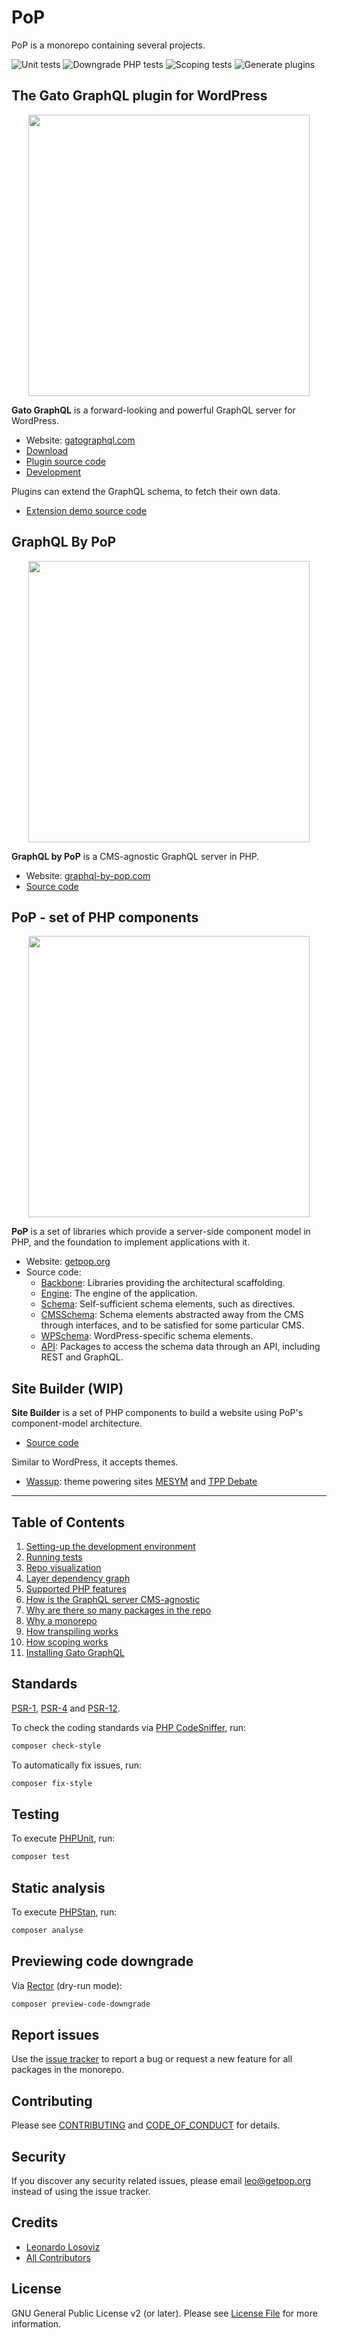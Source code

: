 # PoP

PoP is a monorepo containing several projects.

![Unit tests](https://github.com/leoloso/PoP/actions/workflows/unit_tests.yml/badge.svg)<!-- @todo Re-enable executing integration tests for PROD in CI --><!-- @see https://github.com/leoloso/PoP/issues/2253 --><!-- ![Integration tests](https://github.com/leoloso/PoP/actions/workflows/integration_tests.yml/badge.svg) -->
![Downgrade PHP tests](https://github.com/leoloso/PoP/actions/workflows/downgrade_php_tests.yml/badge.svg)
![Scoping tests](https://github.com/leoloso/PoP/actions/workflows/scoping_tests.yml/badge.svg)
![Generate plugins](https://github.com/leoloso/PoP/actions/workflows/generate_plugins.yml/badge.svg)
<!-- ![PHPStan](https://github.com/leoloso/PoP/actions/workflows/phpstan.yml/badge.svg) -->

## The Gato GraphQL plugin for WordPress

<p align="center"><img src="https://graphql-api.com/assets/graphql-api-logo-with-name.png" width="450" /></p>

**Gato GraphQL** is a forward-looking and powerful GraphQL server for WordPress.

- Website: [gatographql.com](https://gatographql.com)
- [Download](https://github.com/leoloso/PoP/releases/latest/download/gato-graphql.zip)
- [Plugin source code](layers/GatoGraphQLForWP/plugins/gato-graphql)
- [Development](docs/development-environment.md)

Plugins can extend the GraphQL schema, to fetch their own data.

- [Extension demo source code](layers/GatoGraphQLForWP/plugins/extension-demo)

## GraphQL By PoP

<p align="center"><img src="https://graphql-by-pop.com/assets/superheroes.png" width="450" /></p>

**GraphQL by PoP** is a CMS-agnostic GraphQL server in PHP.

- Website: [graphql-by-pop.com](https://graphql-by-pop.com)
- [Source code](layers/GraphQLByPoP)

## PoP - set of PHP components

<p align="center"><img src="https://assets.getpop.org/wp-content/themes/getpop/img/pop-logo-horizontal.png" width="450" /></p>

**PoP** is a set of libraries which provide a server-side component model in PHP, and the foundation to implement applications with it.

- Website: [getpop.org](https://getpop.org)
- Source code:
  - [Backbone](layers/Backbone): Libraries providing the architectural scaffolding.
  - [Engine](layers/Engine): The engine of the application.
  - [Schema](layers/Schema): Self-sufficient schema elements, such as directives.
  - [CMSSchema](layers/CMSSchema): Schema elements abstracted away from the CMS through interfaces, and to be satisfied for some particular CMS.
  - [WPSchema](layers/WPSchema): WordPress-specific schema elements.
  - [API](layers/API): Packages to access the schema data through an API, including REST and GraphQL.

## Site Builder (WIP)

**Site Builder** is a set of PHP components to build a website using PoP's component-model architecture.

- [Source code](layers/SiteBuilder)

Similar to WordPress, it accepts themes.

- [Wassup](layers/Wassup): theme powering sites [MESYM](https://www.mesym.com) and [TPP Debate](https://my.tppdebate.org)

---

<!-- ## Requirements

- PHP 8.1+ for development
- PHP 7.2+ for production

## Install

Clone the monorepo:

```bash
git clone https://github.com/leoloso/PoP.git
```

And then install the dependencies, via Composer

```bash
$ cd PoP
$ composer install
``` -->

## Table of Contents

1. [Setting-up the development environment](docs/development-environment.md)
2. [Running tests](docs/running-tests.md)
3. [Repo visualization](docs/repo-visualization.md)
4. [Layer dependency graph](docs/layer-dependency-graph.md)
5. [Supported PHP features](docs/supported-php-features.md)
6. [How is the GraphQL server CMS-agnostic](docs/cms-agnosticism.md)
7. [Why are there so many packages in the repo](docs/splitting-packages.md)
8. [Why a monorepo](docs/why-monorepo.md)
9. [How transpiling works](docs/how-transpiling-works.md)
10. [How scoping works](docs/how-scoping-works.md)
11. [Installing Gato GraphQL](docs/installing-gato-graphql-for-wordpress.md)

## Standards

[PSR-1](https://www.php-fig.org/psr/psr-1), [PSR-4](https://www.php-fig.org/psr/psr-4) and [PSR-12](https://www.php-fig.org/psr/psr-12).

To check the coding standards via [PHP CodeSniffer](https://github.com/squizlabs/PHP_CodeSniffer), run:

``` bash
composer check-style
```

To automatically fix issues, run:

``` bash
composer fix-style
```

## Testing

To execute [PHPUnit](https://phpunit.de/), run:

``` bash
composer test
```

## Static analysis

To execute [PHPStan](https://github.com/phpstan/phpstan), run:

``` bash
composer analyse
```

## Previewing code downgrade

Via [Rector](https://github.com/rectorphp/rector) (dry-run mode):

```bash
composer preview-code-downgrade
```

## Report issues

Use the [issue tracker](https://github.com/leoloso/PoP/issues) to report a bug or request a new feature for all packages in the monorepo.

## Contributing

Please see [CONTRIBUTING](CONTRIBUTING.md) and [CODE_OF_CONDUCT](CODE_OF_CONDUCT.md) for details.

## Security

If you discover any security related issues, please email leo@getpop.org instead of using the issue tracker.

## Credits

- [Leonardo Losoviz][link-author]
- [All Contributors][link-contributors]

## License

GNU General Public License v2 (or later). Please see [License File](LICENSE.md) for more information.

[link-author]: https://github.com/leoloso
[link-contributors]: ../../contributors
